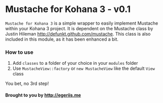 # Mustache for Kohana 3 - v0.1

`Mustache for Kohana 3` is a simple wrapper to easily implement Mustache within your Kohana 3 project. It is dependent on the Mustache class by Justin Hileman <http://defunkt.github.com/mustache>. This class is also included in this module, as it has been enhanced a bit.

### How to use

1. Add `classes` to a folder of your choice in your `modules` folder
2. Use `MustacheView::factory` or `new MustacheView` like the default `View` class

You bet, no 3rd step!

#### Brought to you by <http://egeriis.me>